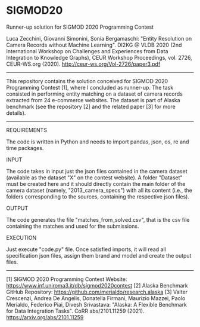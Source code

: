 # SIGMOD20
Runner-up solution for SIGMOD 2020 Programming Contest

Luca Zecchini, Giovanni Simonini, Sonia Bergamaschi: "Entity Resolution on Camera Records without Machine Learning". DI2KG @ VLDB 2020 (2nd International Workshop on Challenges and Experiences from Data Integration to Knowledge Graphs), CEUR Workshop Proceedings, vol. 2726, CEUR-WS.org (2020). http://ceur-ws.org/Vol-2726/paper3.pdf

---

This repository contains the solution conceived for SIGMOD 2020 Programming Contest [1], where I concluded as runner-up.
The task consisted in performing entity matching on a dataset of camera records extracted from 24 e-commerce websites.
The dataset is part of Alaska benchmark (see the repository [2] and the related paper [3] for more details).

---

REQUIREMENTS

The code is written in Python and needs to import pandas, json, os, re and time packages.

INPUT

The code takes in input just the json files contained in the camera dataset (available as the dataset "X" on the contest website).
A folder "Dataset" must be created here and it should directly contain the main folder of the camera dataset (namely, "2013_camera_specs") with all its content (i.e., the folders corresponding to the sources, containing the respective json files).

OUTPUT

The code generates the file "matches_from_solved.csv", that is the csv file containing the matches and used for the submissions.

EXECUTION

Just execute "code.py" file.
Once satisfied imports, it will read all specification json files, assign them brand and model and create the output files.

---

[1] SIGMOD 2020 Programming Contest Website: https://www.inf.uniroma3.it/db/sigmod2020contest
[2] Alaska Benchmark GitHub Repository: https://github.com/merialdo/research.alaska
[3] Valter Crescenzi, Andrea De Angelis, Donatella Firmani, Maurizio Mazzei, Paolo Merialdo, Federico Piai, Divesh Srivastava: "Alaska: A Flexible Benchmark for Data Integration Tasks". CoRR abs/2101.11259 (2021). https://arxiv.org/abs/2101.11259
